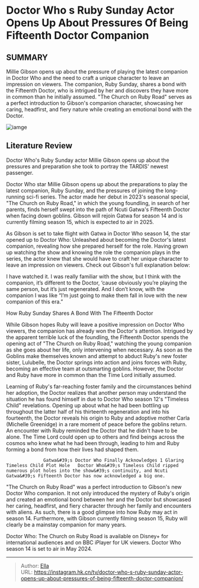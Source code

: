# Doctor Who s Ruby Sunday Actor Opens Up About Pressures Of Being Fifteenth Doctor Companion


## SUMMARY 



  Millie Gibson opens up about the pressure of playing the latest companion in Doctor Who and the need to craft a unique character to leave an impression on viewers.   The companion, Ruby Sunday, shares a bond with the Fifteenth Doctor, who is intrigued by her and discovers they have more in common than he initially assumed.   &#34;The Church on Ruby Road&#34; serves as a perfect introduction to Gibson&#39;s companion character, showcasing her caring, headfirst, and fiery nature while creating an emotional bond with the Doctor.  

![iamge](https://static1.srcdn.com/wordpress/wp-content/uploads/2024/01/ruby-sunday-in-doctor-who.jpg)

## Literature Review
Doctor Who&#39;s Ruby Sunday actor Millie Gibson opens up about the pressures and preparation she took to portray the TARDIS&#39; newest passenger.




Doctor Who star Millie Gibson opens up about the preparations to play the latest companion, Ruby Sunday, and the pressures of joining the long-running sci-fi series. The actor made her debut in 2023&#39;s seasonal special, &#34;The Church on Ruby Road,&#34; in which the young foundling, in search of her parents, finds herself swept into the path of Ncuti Gatwa&#39;s Fifteenth Doctor when facing down goblins. Gibson will rejoin Gatwa for season 14 and is currently filming season 15, which is expected to air in 2025.




As Gibson is set to take flight with Gatwa in Doctor Who season 14, the star opened up to Doctor Who: Unleashed about becoming the Doctor&#39;s latest companion, revealing how she prepared herself for the role. Having grown up watching the show and knowing the role the companion plays in the series, the actor knew that she would have to craft her unique character to leave an impression on viewers. Check out Gibson&#39;s full explanation below:


I have watched it. I was really familiar with the show, but I think with the companion, it’s different to the Doctor, ‘cause obviously you’re playing the same person, but it’s just regenerated. And I don’t know, with the companion I was like “I’m just going to make them fall in love with the new companion of this era.”



 How Ruby Sunday Shares A Bond With The Fifteenth Doctor 
          




While Gibson hopes Ruby will leave a positive impression on Doctor Who viewers, the companion has already won the Doctor&#39;s attention. Intrigued by the apparent terrible luck of the foundling, the Fifteenth Doctor spends the opening act of &#34;The Church on Ruby Road,&#34; watching the young companion as she goes about her life, only intervening when necessary. As soon as the Goblins make themselves known and attempt to abduct Ruby&#39;s new foster sister, Lulubelle, the Doctor springs into action and joins forces with Ruby, becoming an effective team at outsmarting goblins. However, the Doctor and Ruby have more in common than the Time Lord initially assumed.

Learning of Ruby&#39;s far-reaching foster family and the circumstances behind her adoption, the Doctor realizes that another person may understand the situation he has found himself in due to Doctor Who season 12&#39;s &#34;Timeless Child&#34; revelations. Opening up about what he had been bottling up throughout the latter half of his thirteenth regeneration and into his fourteenth, the Doctor reveals his origin to Ruby and adoptive mother Carla (Michelle Greenidge) in a rare moment of peace before the goblins return. An encounter with Ruby reminded the Doctor that he didn&#39;t have to be alone. The Time Lord could open up to others and find beings across the cosmos who knew what he had been through, leading to him and Ruby forming a bond from how their lives had shaped them.




                  Gatwa&#39;s Doctor Who Finally Acknowledges 1 Glaring Timeless Child Plot Hole   Doctor Who&#39;s Timeless Child ripped numerous plot holes into the show&#39;s continuity, and Ncuti Gatwa&#39;s Fifteenth Doctor has now acknowledged a big one.    

&#34;The Church on Ruby Road&#34; was a perfect introduction to Gibson&#39;s new Doctor Who companion. It not only introduced the mystery of Ruby&#39;s origin and created an emotional bond between her and the Doctor but showcased her caring, headfirst, and fiery character through her family and encounters with aliens. As such, there is a good glimpse into how Ruby may act in season 14. Furthermore, with Gibson currently filming season 15, Ruby will clearly be a mainstay companion for many years.



Doctor Who: The Church on Ruby Road is available on Disney&#43; for international audiences and on BBC iPlayer for UK viewers. Doctor Who season 14 is set to air in May 2024.






---

> Author: [Ella](https://instagram.hk.cn/)  
> URL: https://instagram.hk.cn/tv/doctor-who-s-ruby-sunday-actor-opens-up-about-pressures-of-being-fifteenth-doctor-companion/  


